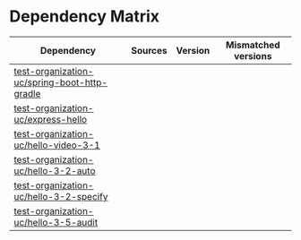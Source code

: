 # Dependency Matrix

Dependency | Sources | Version | Mismatched versions
---------- | ------- | ------- | -------------------
[test-organization-uc/spring-boot-http-gradle](https://github.com/test-organization-uc/spring-boot-http-gradle.git) |  | []() | 
[test-organization-uc/express-hello](https://github.com/test-organization-uc/express-hello.git) |  | []() | 
[test-organization-uc/hello-video-3-1](https://github.com/test-organization-uc/hello-video-3-1.git) |  | []() | 
[test-organization-uc/hello-3-2-auto](https://github.com/test-organization-uc/hello-3-2-auto.git) |  | []() | 
[test-organization-uc/hello-3-2-specify](https://github.com/test-organization-uc/hello-3-2-specify.git) |  | []() | 
[test-organization-uc/hello-3-5-audit](https://github.com/test-organization-uc/hello-3-5-audit.git) |  | []() | 
